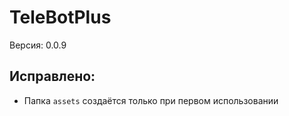 # TeleBotPlus
Версия: 0.0.9
## Исправлено:
- Папка `assets` создаётся только при первом использовании